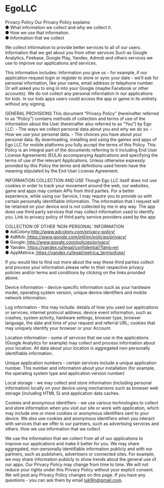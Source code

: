 # EgoLLC
Privacy Policy
Our Privacy Policy explains:<br>
● What information we collect and why we collect it.<br>
● How we use that information.<br>
● Information that we collect<br>

We collect information to provide better services to all of our users. Information that we get
about you from other services Such as Google Analytics, Firebase, Google Play, Yandex,
Admob and others services we use to improve our applications and services.

This information includes:
Information you give us - for example, if our application request login or register to store or
sync your date - we’ll ask for personal information, like your name, email address or
telephone number. Or will asked you to sing in into your Google (maybe Facebook or other
accounts). We do not collect any personal information in our applications for kids. In our kids
apps users could access the app or game in its entirety without any signing.

GENERAL PROVISIONS
This document “Privacy Policy” (hereinafter referred to as “Policy”) contains methods of
collection and terms of use of the information about the User (hereinafter also referred to as
“You”) by Ego LLC: - The ways we collect personal data about you and why we do so. - How
we use your personal data. - The choices you have about your personal data. By
downloading, installing and using the games and apps of Ego LLC for mobile platforms you
fully accept the terms of this Policy. This Policy is an integral part of the documents referring
to it including End User License Agreements (EULA) accompanying Applications and
specifying the terms of use of the relevant Applications. Unless otherwise expressly provided
by this Policy the terms and definitions used herein have the meaning stipulated by the End
User License Agreement.

INFORMATION COLLECTION AND USE
Though Ego LLC itself does not use cookies in order to track your movement around the
web, our websites, game and apps may contain APIs from third parties. For a better
experience, while using our Service, I may require you to provide us with certain personally
identifiable information. The information that I request will be retained on your device and is
not collected by me in any way. The app does use third party services that may collect
information used to identify you. Link to privacy policy of third party service providers used
by the app

COLLECTION OF OTHER ‘NON-PERSONAL’ INFORMATION<br>
● AdColony:<a href="http://www.adcolony.com/privacy-policy/">http://www.adcolony.com/privacy-policy/</a> <br>
● AdMob:<a href="https://www.google.com/intl/en/policies/privacy/"> https://www.google.com/intl/en/policies/privacy/</a> <br>
● Google:<a href="http://www.google.com/policies/privacy/"> http://www.google.com/policies/privacy/</a><br>
● Yandex:<a href="https://yandex.ru/legal/confidential/?lang=en"> https://yandex.ru/legal/confidential/?lang=en </a><br>
● AppMetrica:<a href="https://yandex.ru/legal/metrica_termsofuse/"> https://yandex.ru/legal/metrica_termsofuse/</a><br>

If you would like to find out more about the way these third parties collect and process your
information please refer to their respective privacy policies and/or terms and conditions by
clicking on the links provided above.

Device information - device-specific information such as your hardware model, operating
system version, unique device identifiers and mobile network information.


Log information - this may include: details of how you used our applications or services;
internet protocol address; device event information, such as crashes, system activity,
hardware settings, browser type, browser language, the date and time of your request and
referral URL; cookies that may uniquely identify your browser or your Account.


Location information - some of services that we use in the applications (Google Analytics
for example) may collect and process information about your location. All data about your
location is aggregated non-personally identifiable information.


Unique application numbers - certain services include a unique application number. This
number and information about your installation (for example, the operating system type and
application version number)


Local storage - we may collect and store information (including personal information) locally
on your device using mechanisms such as browser web storage (including HTML 5) and
application data caches.


Cookies and anonymous identifiers - we use various technologies to collect and store
information when you visit our site or work with application, which may include one or more
cookies or anonymous identifiers sent to your device. We also use cookies and anonymous
identifiers when you interact with services that we offer to our partners, such as advertising
services and others. How we use information that we collect


We use the information that we collect from all of our applications to improve our
applications and make it better for you. We may share aggregated, non-personally
identifiable information publicly and with our partners, such as publishers, advertisers or
connected sites. For example, we may share information publicly to show trends about the
general use of our apps. Our Privacy Policy may change from time to time. We will not
reduce your rights under this Privacy Policy without your explicit consent. We will post any
Privacy Policy changes on this page. If you have any questions - you can ask them by email
<a href="mailto:luk9ln@gmail.com">luk9ln@gmail.com.</a>

